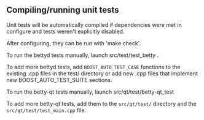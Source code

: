Compiling/running unit tests
------------------------------------

Unit tests will be automatically compiled if dependencies were met in configure
and tests weren't explicitly disabled.

After configuring, they can be run with 'make check'.

To run the bettyd tests manually, launch src/test/test_betty .

To add more bettyd tests, add `BOOST_AUTO_TEST_CASE` functions to the existing
.cpp files in the test/ directory or add new .cpp files that
implement new BOOST_AUTO_TEST_SUITE sections.

To run the betty-qt tests manually, launch src/qt/test/betty-qt_test

To add more betty-qt tests, add them to the `src/qt/test/` directory and
the `src/qt/test/test_main.cpp` file.
